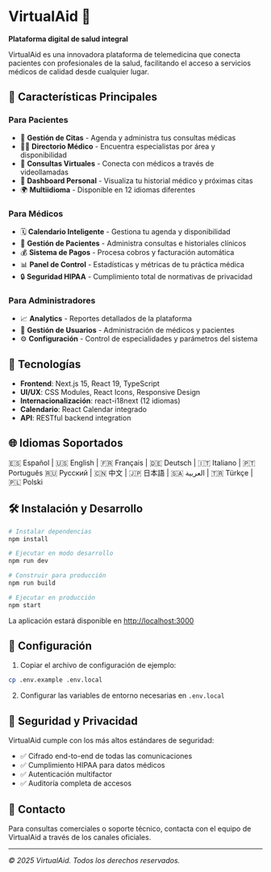 # VirtualAid 🏥

**Plataforma digital de salud integral**

VirtualAid es una innovadora plataforma de telemedicina que conecta pacientes con profesionales de la salud, facilitando el acceso a servicios médicos de calidad desde cualquier lugar.

## 🌟 Características Principales

### Para Pacientes
- 📅 **Gestión de Citas** - Agenda y administra tus consultas médicas
- 👨‍⚕️ **Directorio Médico** - Encuentra especialistas por área y disponibilidad  
- 💬 **Consultas Virtuales** - Conecta con médicos a través de videollamadas
- 📱 **Dashboard Personal** - Visualiza tu historial médico y próximas citas
- 🌍 **Multiidioma** - Disponible en 12 idiomas diferentes

### Para Médicos
- 🗓️ **Calendario Inteligente** - Gestiona tu agenda y disponibilidad
- 👥 **Gestión de Pacientes** - Administra consultas e historiales clínicos
- 💰 **Sistema de Pagos** - Procesa cobros y facturación automática
- 📊 **Panel de Control** - Estadísticas y métricas de tu práctica médica
- 🔒 **Seguridad HIPAA** - Cumplimiento total de normativas de privacidad

### Para Administradores
- 📈 **Analytics** - Reportes detallados de la plataforma
- 👥 **Gestión de Usuarios** - Administración de médicos y pacientes
- ⚙️ **Configuración** - Control de especialidades y parámetros del sistema

## 🚀 Tecnologías

- **Frontend**: Next.js 15, React 19, TypeScript
- **UI/UX**: CSS Modules, React Icons, Responsive Design
- **Internacionalización**: react-i18next (12 idiomas)
- **Calendario**: React Calendar integrado
- **API**: RESTful backend integration

## 🌐 Idiomas Soportados

🇪🇸 Español | 🇺🇸 English | 🇫🇷 Français | 🇩🇪 Deutsch | 🇮🇹 Italiano | 🇵🇹 Português
🇷🇺 Русский | 🇨🇳 中文 | 🇯🇵 日本語 | 🇸🇦 العربية | 🇹🇷 Türkçe | 🇵🇱 Polski

## 🛠️ Instalación y Desarrollo

```bash
# Instalar dependencias
npm install

# Ejecutar en modo desarrollo
npm run dev

# Construir para producción
npm run build

# Ejecutar en producción
npm start
```

La aplicación estará disponible en [http://localhost:3000](http://localhost:3000)

## 📝 Configuración

1. Copiar el archivo de configuración de ejemplo:
```bash
cp .env.example .env.local
```

2. Configurar las variables de entorno necesarias en `.env.local`

## 🔐 Seguridad y Privacidad

VirtualAid cumple con los más altos estándares de seguridad:
- ✅ Cifrado end-to-end de todas las comunicaciones
- ✅ Cumplimiento HIPAA para datos médicos
- ✅ Autenticación multifactor
- ✅ Auditoría completa de accesos

## 📧 Contacto

Para consultas comerciales o soporte técnico, contacta con el equipo de VirtualAid a través de los canales oficiales.

---

*© 2025 VirtualAid. Todos los derechos reservados.*
